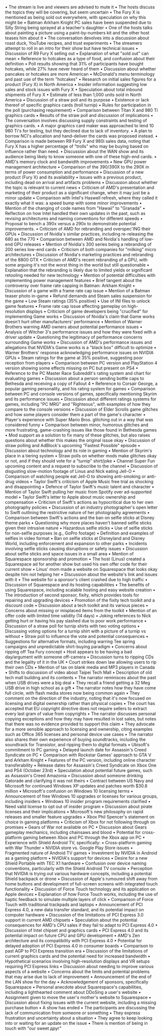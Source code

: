 • The stream is live and viewers are advised to mute it
• The hosts discuss the topics they will be covering, but seem uncertain
• The Fury X is mentioned as being sold out everywhere, with speculation on why this might be
• Batman Arkham Knight PC sales have been suspended due to Silly String being sprayed at a teacher's daughter
• One of the hosts talks about painting a picture using a paint-by-numbers kit and the other host teases him about it
• The conversation devolves into a discussion about roast duck, YouTube recipes, and trust experiments
• The streamers attempt to roll in an intro for their show but have technical issues
• Discussion of R9 Fury X selling out
• Explanation of what "sold out" can mean
• Reference to hotcakes as a type of food, and confusion about their definition
• Poll results showing that 31% of participants have bought hotcakes, while 27% have never heard of them
• Discussion about whether pancakes or hotcakes are more American
• McDonald's menu terminology and past use of the term "hotcakes"
• Research on initial sales figures for a product (Fury X) in North America
• Insider information suggesting low sales and stock issues with Fury X
• Speculation about total inbound shipments of Fury X
• Estimate of less than 1,000 units sold in North America
• Discussion of a straw poll and its purpose
• Existence or lack thereof of specific graphics cards (troll turnip)
• Rules for participation in the poll (purchasing requirement)
• Comparison between Titan X and 980 Ti graphics cards
• Results of the straw poll and discussion of implications
• The conversation involves discussing supply constraints and testing of graphics cards.
• A major graphics card maker was approached to lend 10 980 Ti's for testing, but they declined due to lack of inventory.
• A plan to borrow NCI's allocation and hand-deliver the cards was proposed instead.
• Comparison is made between R9 Fury X and 980i sales data, noting that Fury X has a higher percentage of "trolls" who may be buying based on influence rather than need.
• Discussion about the WAN show and its audience being likely to know someone with one of these high-end cards.
• AMD's memory clock and bandwidth improvements
• New GPU power management architecture
• Comparison of the 390/390X to the 290X in terms of power consumption and performance
• Discussion of a new product (Fury X) and its availability
• Issues with a previous product, including dead on arrival and artifacts problems
• Discussion about whether the topic is relevant to current news
• Criticism of AMD's presentation and marketing of their product as a significant change, when it may just be a minor update
• Comparison with Intel's Haswell refresh, where they called it exactly what it was: a speed bump with some minor improvements
• Mention of the changing of code names from "Hawaii" to "Granada"
• Reflection on how Intel handled their own updates in the past, such as revising architectures and naming conventions for different speeds
• Proposal to bench a 390x versus a 290x to demonstrate potential improvements.
• Criticism of AMD for rebranding and overspec'ING their GPUs
• Discussion of Nvidia's similar practices, including re-releasing the 680 as the 770
• Comparison between AMD and Nvidia's handling of low-end GPU releases
• Mention of Nvidia's 300 series being a rebranding of 200 series low-end cards
• Criticism of both companies for "milking" micro architectures
• Discussion of Nvidia's marketing practices and rebranding of the 8800 GTX
• Criticism of AMD's recent rebranding of a GPU, with some arguing it's not the worst thing in the world but still questionable
• Explanation that the rebranding is likely due to limited yields or significant retooling needed for new technology
• Mention of potential difficulties with implementing power management features
• Brief tangent about the controversy over frame rate capping in Batman: Arkham Knight
• Discussion of a game with a frame rate cap issue
• Mention of a Batman teaser photo in-game
• Refund demands and Steam sales suspension for the game
• Low Steam ratings (35% positive)
• Use of INI files to unlock game features
• Frame rate cap issue affecting gameplay on high-resolution displays
• Criticism of game developers being "crucified" for implementing Game works
• Discussion of Nvidia's claim that Game works doesn't hurt other manufacturers' performance
• Mention of Warner Brothers warning AMD owners about potential performance issues
• Analysis of Witcher 3's performance issues and how they were fixed with a driver update
• Questioning the legitimacy of performance concerns surrounding Game works
• Discussion of AMD's performance issues and allegations that NVIDIA's Game works is a "black box" difficult to optimize
• Warner Brothers' response acknowledging performance issues on NVIDIA GPUs
• Steam ratings for the game at 35% positive, suggesting poor reception from players
• Comparison between PC version and PlayStation 4 version showing some effects missing on PC but present on PS4
• Reference to the PC Master Race Subreddit's rating system and chart for evaluating games
• Discussion about a person sending bottle caps to Bethesda and receiving a copy of Fallout 4
• Reference to Corsair George, a popular gaming personality, and his rating system for games
• Comparison between PC and console versions of games, specifically mentioning Skyrim and its performance issues
• Discussion about different ratings systems for games, including "PC MRG" and "Righteous", with examples of how they compare to the console versions
• Discussion of Elder Scrolls game glitches and how some players consider them a part of the game's character
• Player's experience with Super Mario Bros. glitching out in a way that was considered funny
• Comparison between minor, humorous glitches and more frustrating, game-crashing issues like those found in Bethesda games
• Mod support as a solution to fix many of these glitches, but also raises questions about whether this makes the original issue okay
• Discussion of straw polling and AdBlock's upcoming "Fastest Possible" episode
• Discussion about technology and its role in gaming
• Mention of Skyrim's place in a tiering system
• Straw polls on whether mods make glitches okay or not, and if they should vote for a "turnip" shirt/joke
• Channel Super Fun upcoming content and a request to subscribe to the channel
• Discussion of disgusting slow-motion footage of Linus and Nick eating Jell-O
• Comparison of watching people eat Jell-O to showing anti-smoking or anti-drug videos
• Taylor Swift's criticism of Apple Music free trial as shocking and disappointing
• Defence of Taylor Swift's music talent and character
• Mention of Taylor Swift pulling her music from Spotify over ad-supported model
• Taylor Swift's letter to Apple about music ownership and compensation
• Criticism of Swift's actions as hypocritical due to her own photography policies
• Discussion of an industry photographer's open letter to Swift outlining the restrictive nature of her photography agreements
• Comparison between Swift's actions and the ban on selfie sticks at Disney theme parks
• Questioning why more places haven't banned selfie sticks given their intrusive nature
• Hazardous selfie sticks
• Use of selfie sticks for non-selfie purposes (e.g., GoPro footage)
• Definition and examples of selfies in video format
• Ban on selfie sticks at Disneyland and Disney World, including enforcement and expansion to other parks
• Incidents involving selfie sticks causing disruptions or safety issues
• Discussion about selfie sticks and space issues in a small area
• Mention of Squarespace sponsorship and promotion
• The host (Linus) created a Squarespace ad for another show but used his own offer code for their current show
• Linus' mom made a website on Squarespace that looks okay despite him not helping her
• Discussion about the website's link and issues with it
• The website for a sponsor's client crashed due to high traffic
• Discussion of Squarespace and its hosting capabilities
• The benefits of using Squarespace, including scalable hosting and easy website creation
• The introduction of second sponsor, fixity, which provides tools for repairing and upgrading devices
• Promotion of the fixity tech toolkit and a discount code
• Discussion about a tech toolkit and its various pieces
• Concerns about missing or misplaced items from the toolkit
• Mention of an offer code with limited time validity (14 days)
• Joking references to Nick getting hurt or having his pay slashed due to poor work performance
• Discussion of a straw poll for turnip shirts with two voting options
• Discussing voting options for a turnip shirt with a picture of a turnip vs without
• Straw poll to influence the vote and potential consequences
• Suggestions for alternative formats, including warring Tee spring campaigns and unpredictable shirt-buying paradigm
• Concerns about ripping off Tea Fury concept
• Host appears to be having a bad day/argument with someone off-camera
• Discussion turns to ripping CDs and the legality of it in the UK
• Court strikes down law allowing users to rip their own CDs
• Mention of tax on blank media and MP3 players in Canada
• Shifts to discussion of video about Taipei Tech Mall
• Description of old tech mall building and its contents
• The narrator reminisces about the past when USB drives were a big deal
• They recall a friend getting a 32 Meg USB drive in high school as a gift
• The narrator notes how they have come full circle, with flash media stores now being common again
• They comment on the direction of the industry, noting that it's now focused on licensing and digital ownership rather than physical copies
• The court has accepted that EU copyright directive does not require sellers to extract every last gram of value from copyrights
• The narrator discusses personal copying exceptions and how they may have resulted in lost sales, but notes that there was no evidence provided to support this claim
• They advocate for a more sensible approach to licensing and ownership, citing examples such as Office 365 licenses and personal device use cases
• The narrator also shares their own experience of buying soundtracks, including the soundtrack for Transistor, and ripping them to digital formats
• Ubisoft's commitment to PC gaming
• Delayed launch date for Assassin's Creed Syndicate on PC
• Comparison with Rockstar Games' approach to GTA V and Arkham Knight
• Features of the PC version, including online character transferability
• Release dates for Assassin's Creed Syndicate on Xbox One and PS4 (October 23rd)
• Speculation about potential future games, such as Assassin's Creed Amazonia
• Discussion about someone drinking Gatorade and clarifying it was not theirs
• Contract between US Navy and Microsoft for continued Windows XP updates and patches worth $30.8 million
• Microsoft's confusion on Windows 10 licensing terms
• Announcement of free Windows 10 upgrades or licenses for various groups, including insiders
• Windows 10 insider program requirements clarified
• Need valid license to opt out of insider program
• Discussion about pirate licenses and their implications
• Microsoft's new philosophy on rapid releases and smaller feature upgrades
• Xbox Phil Spencer's statement on choice in gaming platforms
• Criticism of Xbox for not following through on promises
• Gears of War not available on PC
• Discussion about Gears gameplay mechanics, including chainsaws and blood
• Potential for cross-platform gaming between Xbox and PC through the Xbox app on PC
• Experience with Shield Android TV, specifically:
  • Cross-platform gaming with War Thunder
  • NVIDIA store vs. Google Play Store issues
  • Fragmented nature of Android TV games
  • Investment by NVIDIA in Android as a gaming platform
• NVIDIA's support for devices
• Desire for a new Shield Portable with TEC X1 hardware
• Confusion over device naming conventions, particularly with the Shield Android TV console
• Perception that NVIDIA is trying out various hardware concepts, including a potential Shield backpack or drone
• Discussion of Apple's rumoured shift away from home buttons and development of full-screen screens with integrated touch functionality
• Discussion of Force Touch technology and its application on Apple devices
• Explanation of how Force Touch works, including the use of haptic feedback to simulate multiple layers of click
• Comparison of Force Touch with traditional trackpads and laptops
• Announcement of PCI Express 4.0, a new data transfer standard, and its potential impact on computer hardware
• Discussion of the limitations of PCI Express 3.0 support in current AMD chipsets
• Speculation about the potential consequences for AMD's CPU sales if they fail to adapt to PCI Express 4.0
• Discussion of Intel chipset and graphics cards
• PCI Express 4.0 and its potential impact on future CPU and GPU development
• AMD's Zen architecture and its compatibility with PCI Express 4.0
• Potential for delayed adoption of PCI Express 4.0 in consumer boards
• Comparison to past AGP to PCI Express transition era
• Discussion of the limitations of current graphics cards and the potential need for increased bandwidth
• Hypothetical scenarios involving high-resolution displays and VR setups requiring PCI Express links
• Discussion about needing to improve various aspects of a website
• Concerns about the limits and potential problems that may arise due to lack of improvement
• Announcement of the end of the LAN show for the day
• Acknowledgement of sponsors, specifically Squarespace
• Personal anecdote about Squarespace's capabilities, including a lighthearted comment about DDoSing a user's website
• Assignment given to move the user's mother's website to Squarespace
• Discussion about fixing issues with the current website, including a missing purchase button
• A show has ended
• The participants are discussing the lack of communication from someone or something
• They express frustration and uncertainty about a situation
• They agree to keep looking into or waiting for an update on the issue
• There is mention of being in touch with "our sweet друг"